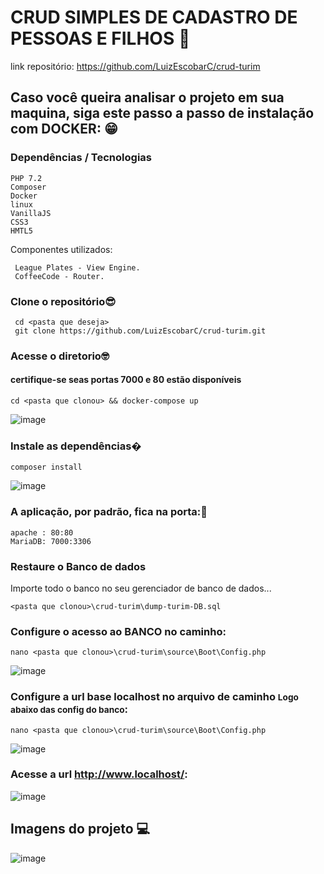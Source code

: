# CRUD SIMPLES DE CADASTRO DE PESSOAS E FILHOS 📝
link repositório: https://github.com/LuizEscobarC/crud-turim

## Caso você queira analisar o projeto em sua maquina, siga este passo a passo de instalação com DOCKER: 😁


<h3>Dependências / Tecnologias</h3>

```
PHP 7.2
Composer
Docker
linux
VanillaJS
CSS3
HMTL5
```

<p>Componentes utilizados:</p>

``` 
 League Plates - View Engine.
 CoffeeCode - Router.
```

### Clone o repositório😎

```
 cd <pasta que deseja>
 git clone https://github.com/LuizEscobarC/crud-turim.git
```

### Acesse o diretorio🤓
#### certifique-se seas portas 7000 e 80 estão disponíveis
```
cd <pasta que clonou> && docker-compose up
```
![image](https://user-images.githubusercontent.com/54407649/185025745-73262602-83f2-4711-945b-c707dc0bd626.png)


### Instale as dependências�
```
composer install
```
![image](https://user-images.githubusercontent.com/54407649/185025920-6f0a6c85-2a4d-47e9-af1d-fbd0e9726625.png)


### A aplicação, por padrão, fica na porta:🤗
```
apache : 80:80
MariaDB: 7000:3306
```

### Restaure o Banco de dados

Importe todo o banco no seu gerenciador de banco de dados...
```
<pasta que clonou>\crud-turim\dump-turim-DB.sql
```

### Configure o acesso ao BANCO no caminho:
```
nano <pasta que clonou>\crud-turim\source\Boot\Config.php
```
![image](https://user-images.githubusercontent.com/54407649/185025093-d3a67c31-769c-4775-986d-70f9decf94a6.png)


### Configure a url base localhost no arquivo de caminho <small>Logo abaixo das config do banco</small>:
```
nano <pasta que clonou>\crud-turim\source\Boot\Config.php
```
![image](https://user-images.githubusercontent.com/54407649/185025169-e2ba57cc-2d01-4b69-9f40-3285eb599102.png)

### Acesse a url http://www.localhost/:
![image](https://user-images.githubusercontent.com/54407649/185027620-e19d00dd-4b3c-45c8-837c-f9888b60febb.png)


## Imagens do projeto 💻

![image](https://user-images.githubusercontent.com/54407649/185027757-992172bb-6705-4c96-a28c-a650d247d77b.png)


